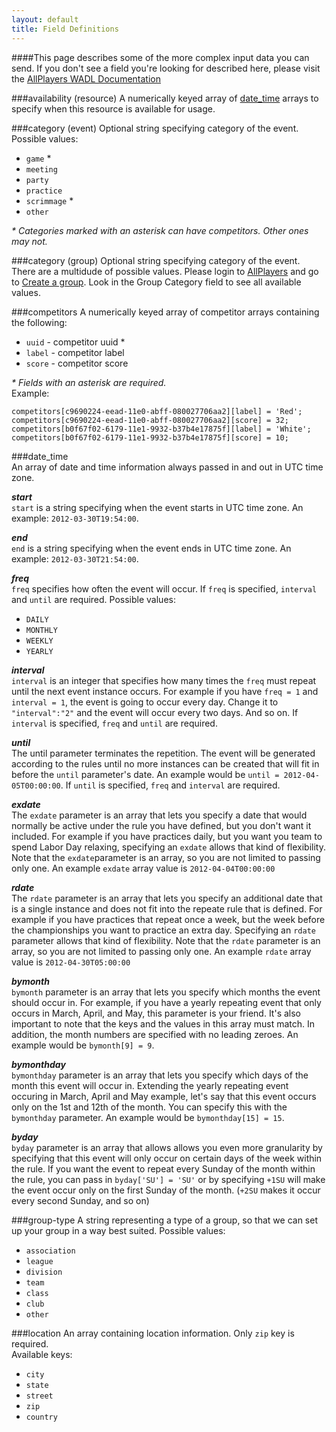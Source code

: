 ```yaml
---
layout: default
title: Field Definitions
---
```


####This page describes some of the more complex input data you can send. If you don't see a field you're looking for described here, please visit the [AllPlayers WADL Documentation](https://www.allplayers.com/api/v1/rest/wadl/describe.xml)

<a id="field-info-availability"></a>
###availability (resource)
A numerically keyed array of [date_time](/fields.html#/date_time) arrays to specify when this resource is available for usage.

<a id="/category-event"></a>
###category (event)
Optional string specifying category of the event.  
Possible values:

*  `game` \*
*  `meeting`
*  `party`
*  `practice`
*  `scrimmage` \*
*  `other`

*\* Categories marked with an asterisk can have competitors.  Other ones may not.*

<a id="/category-group"></a>
###category (group)
Optional string specifying category of the event.  
There are a multidude of possible values.  Please login to [AllPlayers](https://www.allplayers.com) and go to [Create a group](https://www.allplayers.com/node/add/group).  Look in the Group Category field to see all available values.


<a id="/competitors"></a>
###competitors
A numerically keyed array of competitor arrays containing the following:

*  `uuid` - competitor uuid \*
*  `label` - competitor label
*  `score` - competitor score

*\* Fields with an asterisk are required.*  
Example:  

`competitors[c9690224-eead-11e0-abff-080027706aa2][label] = 'Red';`  
`competitors[c9690224-eead-11e0-abff-080027706aa2][score] = 32;`
`competitors[b0f67f02-6179-11e1-9932-b37b4e17875f][label] = 'White';`  
`competitors[b0f67f02-6179-11e1-9932-b37b4e17875f][score] = 10;`  

<a id="/date_time"></a>
###date_time  
An array of date and time information always passed in and out in UTC time zone.  

***start***  
`start` is a string specifying when the event starts in UTC time zone. An example: `2012-03-30T19:54:00`.

***end***  
`end` is a string specifying when the event ends in UTC time zone. An example: `2012-03-30T21:54:00`.

***freq***  
`freq` specifies how often the event will occur.  If `freq` is specified, `interval` and `until` are required.
Possible values:  

*  `DAILY`  
*  `MONTHLY`  
*  `WEEKLY`  
*  `YEARLY`  

***interval***  
`interval` is an integer that specifies how many times the `freq` must repeat until the next event instance occurs.  For example if you have `freq = 1` and `interval = 1`, the event is going to occur every day.  Change it to `"interval":"2"` and the event will occur every two days.  And so on. If `interval` is specified, `freq` and `until` are required.

***until***  
The until parameter terminates the repetition.  The event will be generated according to the rules until no more instances can be created that will fit in before the `until` parameter's date. An example would be `until = 2012-04-05T00:00:00`. If `until` is specified, `freq` and `interval` are required.

***exdate***  
The `exdate` parameter is an array that lets you specify a date that would normally be active under the rule you have defined, but you don't want it included.  For example if you have practices daily, but you want you team to spend Labor Day relaxing, specifying an `exdate` allows that kind of flexibility. Note that the `exdate`parameter is an array, so you are not limited to passing only one. An example `exdate` array value is `2012-04-04T00:00:00`

***rdate***  
The `rdate` parameter is an array that lets you specify an additional date that is a single instance and does not fit into the repeate rule that is defined.  For example if you have practices that repeat once a week, but the week before the championships you want to practice an extra day.  Specifying an `rdate` parameter allows that kind of flexibility. Note that the `rdate` parameter is an array, so you are not limited to passing only one. An example `rdate` array value is `2012-04-30T05:00:00`

***bymonth***  
`bymonth` parameter is an array that lets you specify which months the event should occur in.  For example, if you have a yearly repeating event that only occurs in March, April, and May, this parameter is your friend.  It's also important to note that the keys and the values in this array must match. In addition, the month numbers are specified with no leading zeroes. An example would be `bymonth[9] = 9`.  

***bymonthday***  
`bymonthday` parameter is an array that lets you specify which days of the month this event will occur in.  Extending the yearly repeating event occuring in March, April and May example, let's say that this event occurs only on the 1st and 12th of the month.  You can specify this with the `bymonthday` parameter. An example would be `bymonthday[15] = 15`.

***byday***  
`byday` parameter is an array that allows allows you even more granularity by specifying that this event will only occur on certain days of the week within the rule. If you want the event to repeat every Sunday of the month within the rule, you can pass in `byday['SU'] = 'SU'` or by specifying `+1SU` will make the event occur only on the first Sunday of the month.  (`+2SU` makes it occur every second Sunday, and so on)  


<a id="/group-type"></a>
###group-type
A string representing a type of a group, so that we can set up your group in a way best suited.
Possible values:

*  `association`
*  `league`
*  `division`
*  `team`
*  `class`
*  `club`
*  `other`

<a id="/location"></a>
###location
An array containing location information.  Only `zip` key is required.  
Available keys:  

*  `city`
*  `state`
*  `street`
*  `zip`
*  `country`

